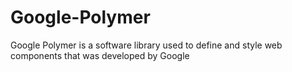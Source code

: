 # Google-Polymer
Google Polymer is a software library used to define and style web components that was developed by Google
